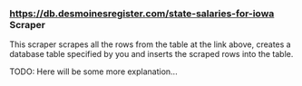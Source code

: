 ### https://db.desmoinesregister.com/state-salaries-for-iowa Scraper

This scraper scrapes all the rows from the table at the link above, creates a database table specified by you and inserts the scraped rows into the table.

TODO: Here will be some more explanation...
